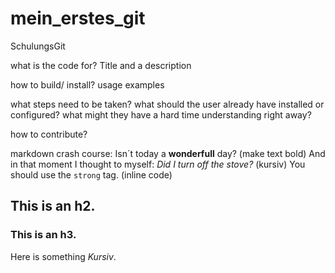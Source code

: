 # mein_erstes_git
SchulungsGit

what is the code for?
Title and a description

how to build/ install?
usage
examples

what steps need to be taken?
what should the user already have installed or configured?
what might they have a hard time understanding right away?

how to contribute?


markdown crash course:
Isn´t today a **wonderfull** day? (make text bold)
And in that moment I thought to myself: _Did I turn off the stove?_ (kursiv)
You should use the `strong` tag. (inline code)
## This is an h2.
### This is an h3.
Here is something _Kursiv_. 
